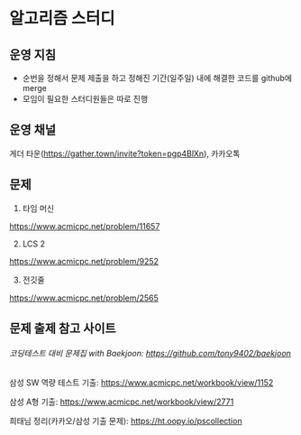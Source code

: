 # 알고리즘 스터디

## 운영 지침
- 순번을 정해서 문제 제출을 하고 정해진 기간(일주일) 내에 해결한 코드를 github에 merge
- 모임이 필요한 스터디원들은 따로 진행

## 운영 채널

게더 타운(https://gather.town/invite?token=pgp4BlXn), 카카오톡

## 문제

1. 타임 머신

https://www.acmicpc.net/problem/11657

2. LCS 2

https://www.acmicpc.net/problem/9252

3. 전깃줄

https://www.acmicpc.net/problem/2565



## 문제 출제 참고 사이트 
###### 코딩테스트 대비 문제집 with Baekjoon: https://github.com/tony9402/baekjoon

삼성 SW 역량 테스트 기출: https://www.acmicpc.net/workbook/view/1152

삼성 A형 기출: https://www.acmicpc.net/workbook/view/2771

희태님 정리(카카오/삼성 기출 문제): https://ht.oopy.io/pscollection

